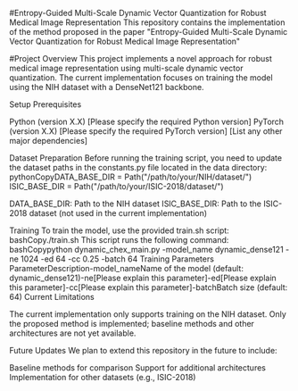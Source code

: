 #Entropy-Guided Multi-Scale Dynamic Vector Quantization for Robust Medical Image Representation
This repository contains the implementation of the method proposed in the paper "Entropy-Guided Multi-Scale Dynamic Vector Quantization for Robust Medical Image Representation"

#Project Overview
This project implements a novel approach for robust medical image representation using multi-scale dynamic vector quantization. The current implementation focuses on training the model using the NIH dataset with a DenseNet121 backbone.

Setup
Prerequisites

Python (version X.X) [Please specify the required Python version]
PyTorch (version X.X) [Please specify the required PyTorch version]
[List any other major dependencies]

Dataset Preparation
Before running the training script, you need to update the dataset paths in the constants.py file located in the data directory:
pythonCopyDATA_BASE_DIR = Path("/path/to/your/NIH/dataset/")
ISIC_BASE_DIR = Path("/path/to/your/ISIC-2018/dataset/")

DATA_BASE_DIR: Path to the NIH dataset
ISIC_BASE_DIR: Path to the ISIC-2018 dataset (not used in the current implementation)

Training
To train the model, use the provided train.sh script:
bashCopy./train.sh
This script runs the following command:
bashCopypython dynamic_chex_main.py -model_name dynamic_dense121 -ne 1024 -ed 64 -cc 0.25 -batch 64
Training Parameters
ParameterDescription-model_nameName of the model (default: dynamic_dense121)-ne[Please explain this parameter]-ed[Please explain this parameter]-cc[Please explain this parameter]-batchBatch size (default: 64)
Current Limitations

The current implementation only supports training on the NIH dataset.
Only the proposed method is implemented; baseline methods and other architectures are not yet available.

Future Updates
We plan to extend this repository in the future to include:

 Baseline methods for comparison
 Support for additional architectures
 Implementation for other datasets (e.g., ISIC-2018)
